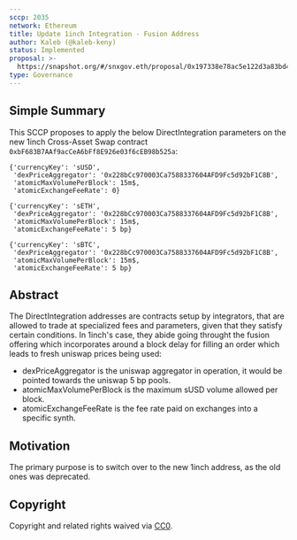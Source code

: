 ```yaml
---
sccp: 2035
network: Ethereum
title: Update 1inch Integration - Fusion Address
author: Kaleb (@kaleb-keny)
status: Implemented
proposal: >-
  https://snapshot.org/#/snxgov.eth/proposal/0x197338e78ac5e122d3a83bd48954a54a6cab623ac98e9952d15f7ad5336812c6
type: Governance
---
```


<!--You can leave these HTML comments in your merged SCCP and delete the visible duplicate text guides, they will not appear and may be helpful to refer to if you edit it again. This is the suggested template for new SCCPs. Note that an SCCP number will be assigned by an editor. When opening a pull request to submit your SCCP, please use an abbreviated title in the filename, `sccp-draft_title_abbrev.md`. The title should be 44 characters or less.-->

## Simple Summary

<!--"If you can't explain it simply, you don't understand it well enough." Provide a simplified and layman-accessible explanation of the SCCP.-->

This SCCP proposes to apply the below DirectIntegration parameters on the new 1inch Cross-Asset Swap contract `0xbF683B7AAf9acCeA6bFf8E926e03f6cEB98b525a`:

```
{'currencyKey': 'sUSD',
 'dexPriceAggregator': '0x228bCc970003Ca7588337604AFD9Fc5d92bF1C8B',
 'atomicMaxVolumePerBlock': 15m$,
 'atomicExchangeFeeRate': 0}

{'currencyKey': 'sETH',
 'dexPriceAggregator': '0x228bCc970003Ca7588337604AFD9Fc5d92bF1C8B',
 'atomicMaxVolumePerBlock': 15m$,
 'atomicExchangeFeeRate': 5 bp}

{'currencyKey': 'sBTC',
 'dexPriceAggregator': '0x228bCc970003Ca7588337604AFD9Fc5d92bF1C8B',
 'atomicMaxVolumePerBlock': 15m$,
 'atomicExchangeFeeRate': 5 bp}
```

## Abstract

<!--A short (~200 word) description of the variable change proposed.-->

The DirectIntegration addresses are contracts setup by integrators, that are allowed to trade at specialized fees and parameters, given that they satisfy certain conditions. In 1inch's case, they abide going throught the fusion offering which incorporates around a block delay for filling an order which leads to fresh uniswap prices being used:

- dexPriceAggregator is the uniswap aggregator in operation, it would be pointed towards the uniswap 5 bp pools.
- atomicMaxVolumePerBlock is the maximum sUSD volume allowed per block.
- atomicExchangeFeeRate is the fee rate paid on exchanges into a specific synth.

## Motivation

<!--The motivation is critical for SCCPs that want to update variables within Synthetix. It should clearly explain why the existing variable is not incentive aligned. SCCP submissions without sufficient motivation may be rejected outright.-->

The primary purpose is to switch over to the new 1inch address, as the old ones was deprecated.


## Copyright

Copyright and related rights waived via [CC0](https://creativecommons.org/publicdomain/zero/1.0/).
